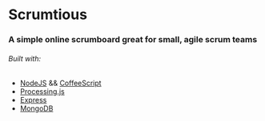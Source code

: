 # Scrumtious
### A simple online scrumboard great for small, agile scrum teams

###### Built with:
- [NodeJS](https://nodejs.org/) && [CoffeeScript](http://coffeescript.org/)
- [Processing.js](http://processingjs.org/)
- [Express](http://expressjs.com/)
- [MongoDB](https://www.mongodb.org/)
